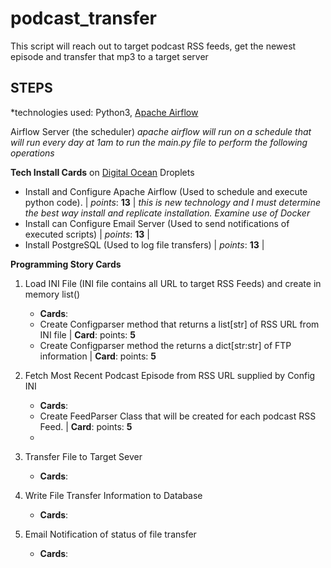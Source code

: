 # podcast_transfer
This script will reach out to target podcast RSS feeds, get the newest episode and transfer that mp3 to a target server

## STEPS
*technologies used: Python3, [Apache Airflow](https://airflow.apache.org/)

Airflow Server (the scheduler)
_apache airflow will run on a schedule that will run every day at 1am to run the main.py file to perform the following operations_

**Tech Install Cards** on [Digital Ocean](https://www.digitalocean.com/) Droplets
+ Install and Configure Apache Airflow (Used to schedule and execute python code).  | _points_: **13** |  _this is new technology and I must determine the best way install and replicate installation. Examine use of Docker_
+ Install can Configure Email Server (Used to send notifications of executed scripts) | _points_: **13** |
+ Install PostgreSQL (Used to log file transfers) | _points_: **13** |

**Programming Story Cards**
1. Load INI File (INI file contains all URL to target RSS Feeds) and create in memory list()
    - **Cards**:
    - Create Configparser method that returns a list[str] of RSS URL from INI file | **Card**: points: **5**
    - Create Configparser method the returns a dict[str:str] of FTP information | **Card**: points: **5**

2. Fetch Most Recent Podcast Episode from RSS URL supplied by Config INI
    - **Cards**:
    - Create FeedParser Class that will be created for each podcast RSS Feed. | **Card**: points: **5**
    - 
    
3. Transfer File to Target Sever
    - **Cards**:

4. Write File Transfer Information to Database
    - **Cards**:

5. Email Notification of status of file transfer
    - **Cards**: